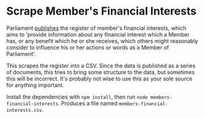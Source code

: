 Scrape Member's Financial Interests
===================================

Parliament [publishes](http://www.publications.parliament.uk/pa/cm/cmregmem.htm) the register of member's financial interests, which aims to 'provide information about any financial interest which a Member has, or any benefit which he or she receives, which others might reasonably consider to influence his or her actions or words as a Member of Parliament'.

This scrapes the register into a CSV. Since the data is published as a series of documents, this tries to bring some structure to the data, but sometimes this will be incorrect. It's probably not wise to use this as your sole source for anything important.

Install the dependencies with `npm install`, then run `node members-financial-interests`. Produces a file named `members-financial-interests.csv`.
